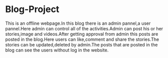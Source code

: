 # Blog-Project
This is an offline webpage.In this blog there is an admin pannel,a user pannel.Here admin can control all of the activities.Admin can post his or her stories,image and videos.After getting approval from admin this posts are posted in the blog.Here users can like,comment and share the stories.The stories can be updated,deleted by admin.The posts that are posted in the blog can see the users without log in the website.
